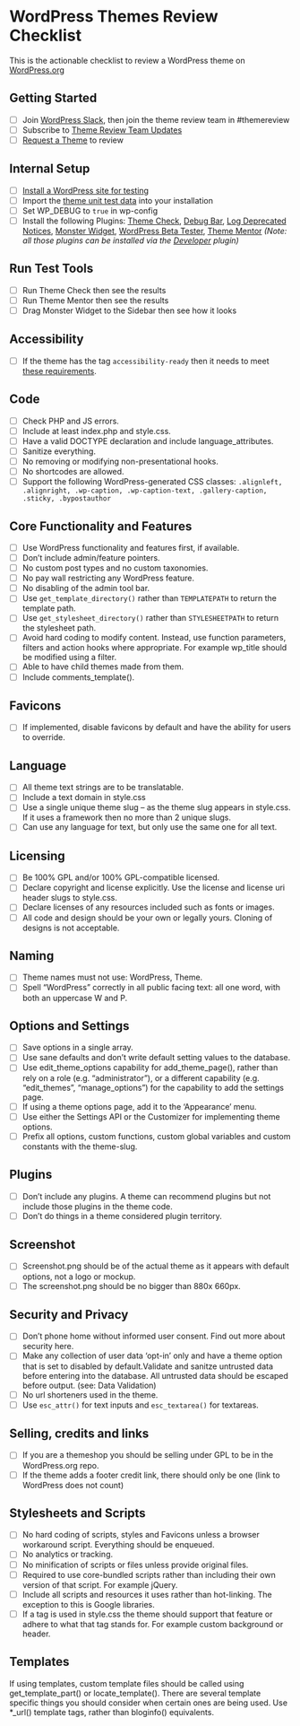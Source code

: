 # WordPress Themes Review Checklist
This is the actionable checklist to review a WordPress theme on [WordPress.org](https://wordpress.org/)

## Getting Started
- [ ] Join [WordPress Slack](http://chat.wordpress.org/), then join the theme review team in #themereview
- [ ] Subscribe to [Theme Review Team Updates](https://make.wordpress.org/themes)
- [ ] [Request a Theme](https://make.wordpress.org/themes/) to review

## Internal Setup
- [ ] [Install a WordPress site for testing](https://make.wordpress.org/meta/handbook/about/get-involved/setting-up-your-machine)
- [ ] Import the [theme unit test data](https://wpcom-themes.svn.automattic.com/demo/theme-unit-test-data.xml) into your installation
- [ ] Set WP_DEBUG to `true` in wp-config
- [ ] Install the following Plugins: [Theme Check](https://wordpress.org/extend/plugins/theme-check/), [Debug Bar](https://wordpress.org/extend/plugins/debug-bar/), [Log Deprecated Notices](https://wordpress.org/extend/plugins/log-deprecated-notices/), [Monster Widget](https://wordpress.org/extend/plugins/monster-widget/), [WordPress Beta Tester](https://wordpress.org/extend/plugins/wordpress-beta-tester/), [Theme Mentor](https://wordpress.org/plugins/theme-mentor/) _(Note: all those plugins can be installed via the [Developer](https://wordpress.org/extend/plugins/developer/) plugin)_

## Run Test Tools
- [ ] Run Theme Check then see the results
- [ ] Run Theme Mentor then see the results
- [ ] Drag Monster Widget to the Sidebar then see how it looks

## Accessibility

- [ ] If the theme has the tag `accessibility-ready` then it needs to meet [these requirements](https://make.wordpress.org/themes/handbook/review/accessibility/).

## Code

- [ ] Check PHP and JS errors.
- [ ] Include at least index.php and style.css.
- [ ] Have a valid DOCTYPE declaration and include language_attributes.
- [ ] Sanitize everything.
- [ ] No removing or modifying non-presentational hooks.
- [ ] No shortcodes are allowed.
- [ ] Support the following WordPress-generated CSS classes: `.alignleft, .alignright, .wp-caption, .wp-caption-text, .gallery-caption, .sticky, .bypostauthor`

## Core Functionality and Features

- [ ] Use WordPress functionality and features first, if available.
- [ ] Don’t include admin/feature pointers.
- [ ] No custom post types and no custom taxonomies.
- [ ] No pay wall restricting any WordPress feature.
- [ ] No disabling of the admin tool bar.
- [ ] Use `get_template_directory()` rather than `TEMPLATEPATH` to return the template path.
- [ ] Use `get_stylesheet_directory()` rather than `STYLESHEETPATH` to return the stylesheet path.
- [ ] Avoid hard coding to modify content. Instead, use function parameters, filters and action hooks where appropriate. For  example wp_title should be modified using a filter.
- [ ] Able to have child themes made from them.
- [ ] Include comments_template().

## Favicons

- [ ] If implemented, disable favicons by default and have the ability for users to override.

## Language

- [ ] All theme text strings are to be translatable.
- [ ] Include a text domain in style.css
- [ ] Use a single unique theme slug – as the theme slug appears in style.css. If it uses a framework then no more than 2 unique slugs.
- [ ] Can use any language for text, but only use the same one for all text.

## Licensing

- [ ] Be 100% GPL and/or 100% GPL-compatible licensed.
- [ ] Declare copyright and license explicitly. Use the license and license uri header slugs to style.css.
- [ ] Declare licenses of any resources included such as fonts or images.
- [ ] All code and design should be your own or legally yours. Cloning of designs is not acceptable.

## Naming

- [ ] Theme names must not use: WordPress, Theme.
- [ ] Spell “WordPress” correctly in all public facing text: all one word, with both an uppercase W and P.

## Options and Settings

- [ ] Save options in a single array.
- [ ] Use sane defaults and don’t write default setting values to the database.
- [ ] Use edit_theme_options capability for add_theme_page(), rather than rely on a role (e.g. “administrator”), or a different capability (e.g. “edit_themes”, “manage_options”) for the capability to add the settings page.
- [ ] If using a theme options page, add it to the ‘Appearance’ menu.
- [ ] Use either the Settings API or the Customizer for implementing theme options.
- [ ] Prefix all options, custom functions, custom global variables and custom constants with the theme-slug.

## Plugins

- [ ] Don’t include any plugins. A theme can recommend plugins but not include those plugins in the theme code.
- [ ] Don’t do things in a theme considered plugin territory.

## Screenshot

- [ ] Screenshot.png should be of the actual theme as it appears with default options, not a logo or mockup.
- [ ] The screenshot.png should be no bigger than 880x 660px.

## Security and Privacy

- [ ] Don’t phone home without informed user consent. Find out more about security here.
- [ ] Make any collection of user data ‘opt-in’ only and have a theme option that is set to disabled by default.Validate and sanitze untrusted data before entering into the database. All untrusted data should be escaped before output. (see: Data Validation)
- [ ] No url shorteners used in the theme.
- [ ] Use `esc_attr()` for text inputs and `esc_textarea()` for textareas.

## Selling, credits and links

- [ ] If you are a themeshop you should be selling under GPL to be in the WordPress.org repo.
- [ ] If the theme adds a footer credit link, there should only be one (link to WordPress does not count)

## Stylesheets and Scripts

- [ ] No hard coding of scripts, styles and Favicons unless a browser workaround script. Everything should be enqueued.
- [ ] No analytics or tracking.
- [ ] No minification of scripts or files unless provide original files.
- [ ] Required to use core-bundled scripts rather than including their own version of that script. For example jQuery.
- [ ] Include all scripts and resources it uses rather than hot-linking. The exception to this is Google libraries.
- [ ] If a tag is used in style.css the theme should support that feature or adhere to what that tag stands for. For example custom background or header.

## Templates

If using templates, custom template files should be called using get_template_part() or locate_template().
There are several template specific things you should consider when certain ones are being used.
Use *_url() template tags, rather than bloginfo() equivalents.
